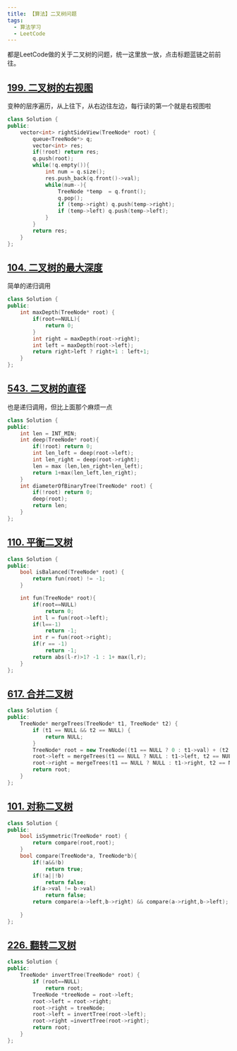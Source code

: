 ```yaml
---
title: 【算法】二叉树问题
tags:
  - 算法学习
  - LeetCode
---
```



都是LeetCode做的关于二叉树的问题，统一这里放一放，点击标题蓝链之前前往。



## [199. 二叉树的右视图](https://leetcode-cn.com/problems/binary-tree-right-side-view/)
变种的层序遍历，从上往下，从右边往左边，每行读的第一个就是右视图啦

``` cpp
class Solution {
public:
    vector<int> rightSideView(TreeNode* root) {
        queue<TreeNode*> q;
        vector<int> res;
        if(!root) return res;
        q.push(root);
        while(!q.empty()){
            int num = q.size();
            res.push_back(q.front()->val);
            while(num--){
                TreeNode *temp  = q.front();
                q.pop();
                if (temp->right) q.push(temp->right);
			    if (temp->left) q.push(temp->left);
            }
        }
        return res;
    }
};
```

## [104. 二叉树的最大深度](https://leetcode-cn.com/problems/maximum-depth-of-binary-tree/)


简单的递归调用
``` cpp
class Solution {
public:
    int maxDepth(TreeNode* root) {
        if(root==NULL){
            return 0;
        }
        int right = maxDepth(root->right);
        int left = maxDepth(root->left);
        return right>left ? right+1 : left+1;
    }
};
```


## [543. 二叉树的直径](https://leetcode-cn.com/problems/diameter-of-binary-tree/)

也是递归调用，但比上面那个麻烦一点
``` cpp
class Solution {
public:
    int len = INT_MIN;
    int deep(TreeNode* root){
        if(!root) return 0;
        int len_left = deep(root->left);
        int len_right = deep(root->right);
        len = max (len,len_right+len_left);
        return 1+max(len_left,len_right);
    }
    int diameterOfBinaryTree(TreeNode* root) {
        if(!root) return 0;
        deep(root);
        return len;
    }
};
```

## [110. 平衡二叉树](https://leetcode-cn.com/problems/balanced-binary-tree/)

``` cpp
class Solution {
public:
    bool isBalanced(TreeNode* root) {
        return fun(root) != -1;
    }

    int fun(TreeNode* root){
        if(root==NULL)
            return 0;
        int l = fun(root->left);
        if(l==-1)
            return -1;
        int r = fun(root->right);
        if(r == -1)
            return -1;
        return abs(l-r)>1? -1 : 1+ max(l,r);
    }   
};
```

## [617. 合并二叉树](https://leetcode-cn.com/problems/merge-two-binary-trees/)

``` cpp
class Solution {
public:
    TreeNode* mergeTrees(TreeNode* t1, TreeNode* t2) {
        if (t1 == NULL && t2 == NULL) {
            return NULL;
        }
        TreeNode* root = new TreeNode((t1 == NULL ? 0 : t1->val) + (t2 == NULL ? 0 : t2->val));
        root->left = mergeTrees(t1 == NULL ? NULL : t1->left, t2 == NULL ? NULL : t2->left);
        root->right = mergeTrees(t1 == NULL ? NULL : t1->right, t2 == NULL ? NULL : t2->right);
        return root;
    }
};
```

## [101. 对称二叉树](https://leetcode-cn.com/problems/symmetric-tree/)

``` cpp
class Solution {
public:
    bool isSymmetric(TreeNode* root) {
        return compare(root,root);
    }
    bool compare(TreeNode*a, TreeNode*b){
        if(!a&&!b)
            return true;
        if(!a||!b)
            return false;
        if(a->val != b->val)
            return false;
        return compare(a->left,b->right) && compare(a->right,b->left);
        
    }
};
```



## [226. 翻转二叉树](https://leetcode-cn.com/problems/invert-binary-tree/)

``` cpp
class Solution {
public:
    TreeNode* invertTree(TreeNode* root) {
        if (root==NULL) 
            return root;
        TreeNode *treeNode = root->left;
        root->left = root->right;
        root->right = treeNode;
        root->left = invertTree(root->left);
        root->right =invertTree(root->right);
        return root;
    }
};
```

